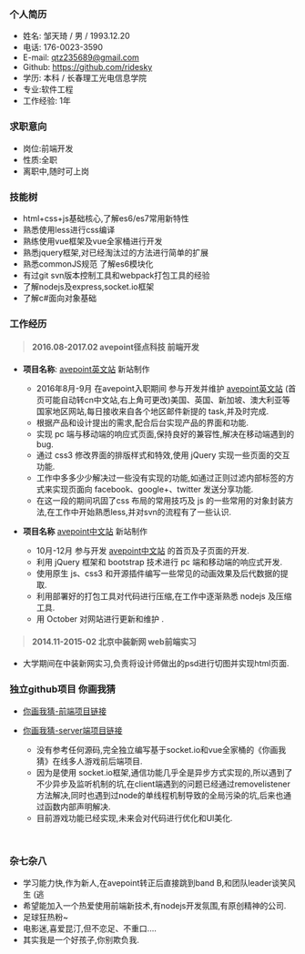 ### 个人简历

-  姓名: 邹天琦 / 男 / 1993.12.20
-  电话: 176-0023-3590
-  E-mail: qtz235689@gmail.com
-  Github: https://github.com/ridesky  
-  学历: 本科 / 长春理工光电信息学院
-  专业:软件工程
-  工作经验: 1年

### 求职意向

- 岗位:前端开发
- 性质:全职
- 离职中,随时可上岗


### 技能树

-   html+css+js基础核心,了解es6/es7常用新特性
-   熟悉使用less进行css编译
-   熟练使用vue框架及vue全家桶进行开发
-   熟悉jquery框架,对已经淘汰过的方法进行简单的扩展
-   熟悉commonJS规范 了解es6模块化
-   有过git svn版本控制工具和webpack打包工具的经验
-   了解nodejs及express,socket.io框架
-   了解c#面向对象基础



### 工作经历

> #### 2016.08-2017.02 avepoint径点科技 前端开发

* **项目名称**: [avepoint英文站](http://www.avepoint.com/) 新站制作

  * 2016年8月-9月 在avepoint入职期间  参与开发并维护 [avepoint英文站](http://www.avepoint.com/)  (首页可能自动转cn中文站,右上角可更改)美国、英国、新加坡、澳大利亚等国家地区网站,每日接收来自各个地区邮件新提的 task,并及时完成.
  * 根据产品和设计提出的需求,配合后台实现产品的界面和功能.
  * 实现 pc 端与移动端的响应式页面,保持良好的兼容性,解决在移动端遇到的bug.
  * 通过 css3 修改界面的排版样式和特效,使用 jQuery 实现一些页面的交互功能.
  * 工作中多多少少解决过一些没有实现的功能,如通过正则过滤内部标签的方式来实现页面向 facebook、google+、twitter 发送分享功能.
  * 在这一段的期间巩固了css 布局的常用技巧及 js 的一些常用的对象封装方法,在工作中开始熟悉less,并对svn的流程有了一些认识. 
* **项目名称**  [avepoint中文站](https://www.avepoint.com/cn/) 新站制作
  * 10月-12月 参与开发 [avepoint中文站](http://www.avepoint.com/cn) 的首页及子页面的开发.
  * 利用 jQuery 框架和 bootstrap 技术进行 pc 端和移动端的响应式开发.
  * 使用原生 js、css3 和开源插件编写一些常见的动画效果及后代数据的提取.
  * 利用部署好的打包工具对代码进行压缩,在工作中逐渐熟悉 nodejs 及压缩工具.
  * 用 October 对网站进行更新和维护 .



> ####  2014.11-2015-02  北京中装新网  web前端实习 

* 大学期间在中装新网实习,负责将设计师做出的psd进行切图并实现html页面.



### 独立github项目 你画我猜 

- [你画我猜-前端项目链接](https://github.com/ridesky/my_ydig)

- [你画我猜-server端项目链接](https://github.com/ridesky/my_ydig_server)

  * 没有参考任何源码,完全独立编写基于socket.io和vue全家桶的《你画我猜》在线多人游戏前后端项目.
  * 因为是使用 socket.io框架,通信功能几乎全是异步方式实现的,所以遇到了不少异步及监听机制的坑,在client端遇到的问题已经通过removelistener方法解决,同时也遇到过node的单线程机制导致的全局污染的坑,后来也通过函数内部声明解决.
  * 目前游戏功能已经实现,未来会对代码进行优化和UI美化.

  ​


### 杂七杂八

- 学习能力快,作为新人,在avepoint转正后直接跳到band B,和团队leader谈笑风生 (逃
- 希望能加入一个热爱使用前端新技术,有nodejs开发氛围,有原创精神的公司.
- 足球狂热粉~
- 电影迷,喜爱昆汀,但不恋足、不重口....
- 其实我是一个好孩子,你别欺负我.